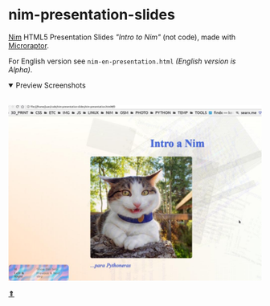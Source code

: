 # nim-presentation-slides

[Nim](https://nim-lang.org) HTML5 Presentation Slides *"Intro to Nim"* (not code),
made with [Microraptor](https://github.com/juancarlospaco/microraptor#microraptor).

For English version see `nim-en-presentation.html` *(English version is Alpha)*.

<details open >
  <summary>Preview Screenshots</summary><br>


![Preview Screenshot](nim-slide0.jpg "WIP Screenshot")

</details>

[**&DoubleUpArrow;**](#nim-presentation-slides "Go to the top")
